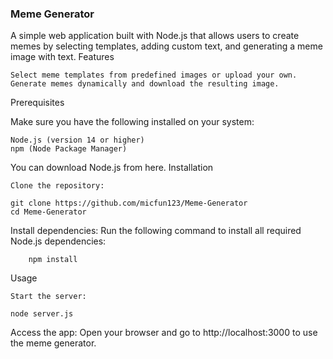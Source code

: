 
### Meme Generator

A simple web application built with Node.js that allows users to create memes by selecting templates, adding custom text, and generating a meme image with text.
Features

    Select meme templates from predefined images or upload your own.
    Generate memes dynamically and download the resulting image.

Prerequisites

Make sure you have the following installed on your system:

    Node.js (version 14 or higher)
    npm (Node Package Manager)

You can download Node.js from here.
Installation

    Clone the repository:
    
```
git clone https://github.com/micfun123/Meme-Generator
cd Meme-Generator
```

Install dependencies: Run the following command to install all required Node.js dependencies:
```
    npm install
```
Usage

    Start the server:
    
```
node server.js
```

Access the app: Open your browser and go to http://localhost:3000 to use the meme generator.